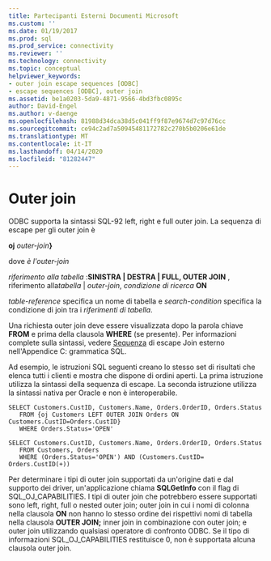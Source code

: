 ```yaml
---
title: Partecipanti Esterni Documenti Microsoft
ms.custom: ''
ms.date: 01/19/2017
ms.prod: sql
ms.prod_service: connectivity
ms.reviewer: ''
ms.technology: connectivity
ms.topic: conceptual
helpviewer_keywords:
- outer join escape sequences [ODBC]
- escape sequences [ODBC], outer join
ms.assetid: be1a0203-5da9-4871-9566-4bd3fbc0895c
author: David-Engel
ms.author: v-daenge
ms.openlocfilehash: 81988d34dca38d5c041ff9f87e9674d7c97d76cc
ms.sourcegitcommit: ce94c2ad7a50945481172782c270b5b0206e61de
ms.translationtype: MT
ms.contentlocale: it-IT
ms.lasthandoff: 04/14/2020
ms.locfileid: "81282447"
---
```

# <a name="outer-joins"></a>Outer join
ODBC supporta la sintassi SQL-92 left, right e full outer join. La sequenza di escape per gli outer join è  
  
 **oj** _outer-join_**}**  
  
 dove *è l'outer-join*  
  
 *riferimento alla tabella* :**SINISTRA &#124; DESTRA &#124; FULL, OUTER JOIN** , riferimento alla*tabella* &#124; *outer-join*, _condizione di ricerca_ **ON**  
  
 *table-reference* specifica un nome di tabella e *search-condition* specifica la condizione di join tra i *riferimenti di tabella*.  
  
 Una richiesta outer join deve essere visualizzata dopo la parola chiave **FROM** e prima della clausola **WHERE** (se presente). Per informazioni complete sulla sintassi, vedere [Sequenza](../../../odbc/reference/appendixes/outer-join-escape-sequence.md) di escape Join esterno nell'Appendice C: grammatica SQL.  
  
 Ad esempio, le istruzioni SQL seguenti creano lo stesso set di risultati che elenca tutti i clienti e mostra che dispone di ordini aperti. La prima istruzione utilizza la sintassi della sequenza di escape. La seconda istruzione utilizza la sintassi nativa per Oracle e non è interoperabile.  
  
```  
SELECT Customers.CustID, Customers.Name, Orders.OrderID, Orders.Status  
   FROM {oj Customers LEFT OUTER JOIN Orders ON Customers.CustID=Orders.CustID}  
   WHERE Orders.Status='OPEN'  
  
SELECT Customers.CustID, Customers.Name, Orders.OrderID, Orders.Status  
   FROM Customers, Orders  
   WHERE (Orders.Status='OPEN') AND (Customers.CustID= Orders.CustID(+))  
```  
  
 Per determinare i tipi di outer join supportati da un'origine dati e dal supporto dei driver, un'applicazione chiama **SQLGetInfo** con il flag di SQL_OJ_CAPABILITIES. I tipi di outer join che potrebbero essere supportati sono left, right, full o nested outer join; outer join in cui i nomi di colonna nella clausola **ON** non hanno lo stesso ordine dei rispettivi nomi di tabella nella clausola **OUTER JOIN;** inner join in combinazione con outer join; e outer join utilizzando qualsiasi operatore di confronto ODBC. Se il tipo di informazioni SQL_OJ_CAPABILITIES restituisce 0, non è supportata alcuna clausola outer join.
